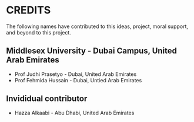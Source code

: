 # CREDITS

The following names have contributed to this ideas, project, moral support, and beyond to this project.

## Middlesex University - Dubai Campus, United Arab Emirates

- Prof Judhi Prasetyo - Dubai, United Arab Emirates
- Prof Fehmida Hussain - Dubai, Untied Arab Emirates

## Invididual contributor
- Hazza Alkaabi - Abu Dhabi, United Arab Emirates
